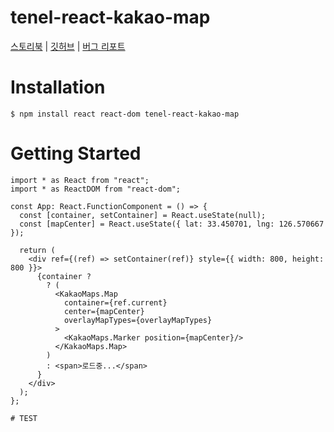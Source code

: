 # tenel-react-kakao-map

[스토리북](https://inceptionjh.github.io/tenel-react-kakao-map/) | [깃허브](https://github.com/inceptionJh/tenel-react-kakao-map) | [버그 리포트](https://github.com/inceptionJh/tenel-react-kakao-map/issues)

# Installation
```
$ npm install react react-dom tenel-react-kakao-map
```

# Getting Started

```tsx
import * as React from "react";
import * as ReactDOM from "react-dom";

const App: React.FunctionComponent = () => {
  const [container, setContainer] = React.useState(null);
  const [mapCenter] = React.useState({ lat: 33.450701, lng: 126.570667 });

  return (
    <div ref={(ref) => setContainer(ref)} style={{ width: 800, height: 800 }}>
      {container ?
        ? (
          <KakaoMaps.Map
            container={ref.current}
            center={mapCenter}
            overlayMapTypes={overlayMapTypes}
          >
            <KakaoMaps.Marker position={mapCenter}/>
          </KakaoMaps.Map>
        )
        : <span>로드중...</span>
      }
    </div>
  );
};

# TEST

```

